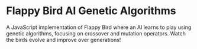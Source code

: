 # Flappy Bird AI Genetic Algorithms
 A JavaScript implementation of Flappy Bird where an AI learns to play using genetic algorithms, focusing on crossover and mutation operators. Watch the birds evolve and improve over generations!
